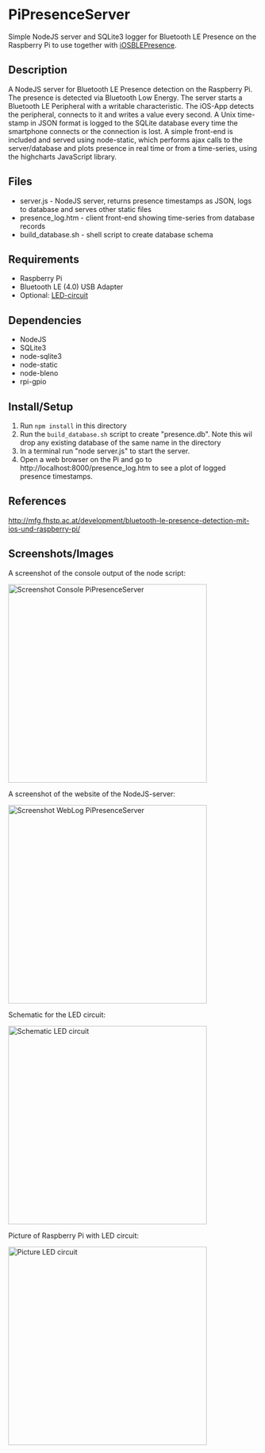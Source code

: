 PiPresenceServer
================

Simple NodeJS server and SQLite3 logger for Bluetooth LE Presence on the Raspberry Pi to use together with [iOSBLEPresence](https://github.com/aevoid/iOSBLEPresence).

Description
-----------
A NodeJS server for Bluetooth LE Presence detection on the Raspberry Pi. The presence is detected via Bluetooth Low Energy. The server starts a Bluetooth LE Peripheral with a writable characteristic. The iOS-App detects the peripheral, connects to it and writes a value every second. A Unix time-stamp in JSON format is logged to the SQLite database every time the smartphone connects or the connection is lost. A simple front-end is included and served using node-static, which performs ajax calls to the server/database and plots presence in real time or from a time-series, using the highcharts JavaScript library.

Files
-----
* server.js - NodeJS server, returns presence timestamps as JSON, logs to database and serves other static files
* presence_log.htm - client front-end showing time-series from database records
* build_database.sh - shell script to create database schema

Requirements
------------
* Raspberry Pi
* Bluetooth LE (4.0) USB Adapter
* Optional: <a href="#led-circuit">LED-circuit</a>

Dependencies
------------
* NodeJS
* SQLite3
* node-sqlite3
* node-static
* node-bleno
* rpi-gpio

Install/Setup
-------------
1. Run `npm install` in this directory
2. Run the `build_database.sh` script to create "presence.db". Note this wil drop any existing database of the same name in the directory
3. In a terminal run "node server.js" to start the server.
4. Open a web browser on the Pi and go to http://localhost:8000/presence_log.htm to see a plot of logged presence timestamps. 

References
----------
http://mfg.fhstp.ac.at/development/bluetooth-le-presence-detection-mit-ios-und-raspberry-pi/

Screenshots/Images
------------------
A screenshot of the console output of the node script:
<p><a href="http://mfg.fhstp.ac.at/cms/wp-content/uploads/2014/02/console_PiPresenceServer.png"><img src="http://mfg.fhstp.ac.at/cms/wp-content/uploads/2014/02/console_PiPresenceServer.png" alt="Screenshot Console PiPresenceServer" width="400"></a></p>
A screenshot of the website of the NodeJS-server:
<p><a href="http://mfg.fhstp.ac.at/cms/wp-content/uploads/2014/02/log_PiPresenceServer.png"><img src="http://mfg.fhstp.ac.at/cms/wp-content/uploads/2014/02/log_PiPresenceServer.png" alt="Screenshot WebLog PiPresenceServer" width="400"></a></p>
<a name="led-circuit">Schematic for the LED circuit:</a>
<p><a href="http://mfg.fhstp.ac.at/cms/wp-content/uploads/2014/02/schematic.png"><img src="http://mfg.fhstp.ac.at/cms/wp-content/uploads/2014/02/schematic.png" alt="Schematic LED circuit" width="400"></a></p>
Picture of Raspberry Pi with LED circuit:
<p><a href="http://mfg.fhstp.ac.at/cms/wp-content/uploads/2014/02/Foto-26.02.14-08-48-10.jpg"><img src="http://mfg.fhstp.ac.at/cms/wp-content/uploads/2014/02/Foto-26.02.14-08-48-10.jpg" alt="Picture LED circuit" width="400"></a></p>
